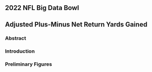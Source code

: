 2022 NFL Big Data Bowl
----------------------

## Adjusted Plus-Minus Net Return Yards Gained

### Abstract

### Introduction

### Preliminary Figures
